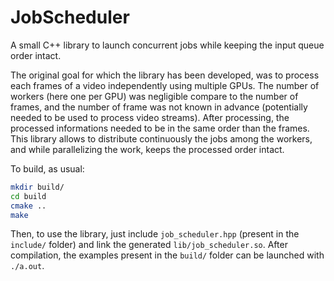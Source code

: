 # JobScheduler

A small C++ library to launch concurrent jobs while keeping the input queue order intact.

The original goal for which the library has been developed, was to process each frames of a video independently using multiple GPUs. The number of workers (here one per GPU) was negligible compare to the number of frames, and the number of frame was not known in advance (potentially needed to be used to process video streams). After processing, the processed informations needed to be in the same order than the frames. This library allows to distribute continuously the jobs among the workers, and while parallelizing the work, keeps the processed order intact.

To build, as usual:

```bash
mkdir build/
cd build
cmake ..
make
```

Then, to use the library, just include `job_scheduler.hpp` (present in the `include/` folder) and link the generated `lib/job_scheduler.so`. After compilation, the examples present in the `build/` folder can be launched with `./a.out`.

